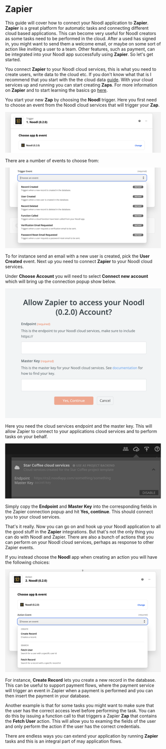 # Zapier

This guide will cover how to connect your Noodl application to **Zapier**. **Zapier** is a great platform for automatic tasks and connecting different cloud based applications. This can become very useful for Noodl creators as some tasks need to be performed in the cloud. After a used has signed in, you might want to send them a welcome email, or maybe on some sort of action like inviting a user to a team. Other features, such as payment, can be integrated into your Noodl app successfully using **Zapier**. So let's get started.

You connect **Zapier** to your Noodl cloud services, this is what you need to create users, write data to the cloud etc. If you don't know what that is I recommend that you start with the the cloud data [guide](/guides/working-with-data/cloud-data/creating-backend/). With your cloud services up and running you can start creating **Zaps**. For more information on **Zapier** and to start learning the basics go [here](https://zapier.com/how-it-works).

You start your new **Zap** by choosing the **Noodl** trigger. Here you first need to choose an event from the Noodl cloud services that will trigger your **Zap**.

![](zapier/setup-1.png)

There are a number of events to choose from:

![](zapier/setup-2.png)

To for instance send an email with a new user is created, pick the **User Created** event. Next up you need to connect **Zapier** to your Noodl cloud services.

Under **Choose Account** you will need to select **Connect new account** which will bring up the connection popup show below.

![](zapier/connect-1.png)

Here you need the cloud services endpoint and the master key. This will allow Zapier to connect to your applications cloud services and to perform tasks on your behalf.

![](zapier/connect-2.png)

Simply copy the **Endpoint** and **Master Key** into the corresponding fields in the Zapier connection popup and hit **Yes, continue**. This should connect you to your cloud services.

That's it really. Now you can go on and hook up your Noodl application to all the good stuff in the **Zapier** integrations. But that's not the only thing you can do with Noodl and Zapier. There are also a bunch of actions that you can perform on your Noodl cloud services, perhaps as response to other Zapier events.

If you instead choose the **Noodl** app when creating an action you will have the following choices:

![](zapier/actions-1.png)

For instance, **Create Record** lets you create a new record in the database. This can be useful to support payment flows, where the payment service will trigger an event in Zapier when a payment is performed and you can then insert the payment in your database.

Another example is that for some tasks you might want to make sure that the user has the correct access level before performing the task. You can do this by issuing a function call to that triggers a Zapier **Zap** that contains the **Fetch User** action. This will allow you to examing the fields of the user and only perform the action if the user has the correct credentials.

There are endless ways you can extend your application by running **Zapier** tasks and this is an integral part of may application flows.






